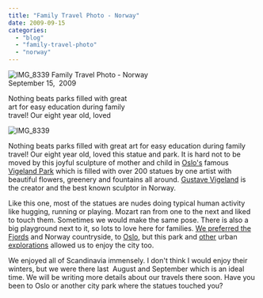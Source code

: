 ```yaml
---
title: "Family Travel Photo - Norway"
date: 2009-09-15
categories: 
  - "blog"
  - "family-travel-photo"
  - "norway"
---
```


![IMG_8339](https://pub-ac94b3f306b24c0dba4238943c97f2e1.r2.dev/6a00e5502a950788330120a5250446970c.jpg) Family Travel Photo - Norway  
September 15,  2009

Nothing beats parks filled with great  
art for easy education during family  
travel! Our eight year old, loved

<!--more-->

![IMG_8339](https://pub-ac94b3f306b24c0dba4238943c97f2e1.r2.dev/6a00e5502a950788330120a5250476970c.jpg)

Nothing beats parks filled with great art for easy education during family travel! Our eight year old, loved this statue and park. It is hard not to be moved by this joyful sculpture of mother and child in [Oslo's](http://www.visitoslo.com/) famous [Vigeland Park](http://en.wikipedia.org/wiki/Vigeland_Sculpture_Park) which is filled with over 200 statues by one artist with beautiful flowers, greenery and fountains all around. [Gustave Vigeland](http://en.wikipedia.org/wiki/Gustav_Vigeland) is the creator and the best known sculptor in Norway.

Like this one, most of the statues are nudes doing typical human activity like hugging, running or playing. Mozart ran from one to the next and liked to touch them. Sometimes we would make the same pose. There is also a big playground next to it, so lots to love here for families. [We preferred the Fjords](http://soultravelers3new.local/2009/03/family-travel-norway-in-a-nutshell-norwegian-fijord-photo.html) and Norway countryside, to [Oslo](http://en.wikipedia.org/wiki/Oslo,_Norway), but this park and [other](http://en.wikipedia.org/wiki/Viking_Ship_Museum_%28Oslo%29) urban [explorations](http://en.wikipedia.org/wiki/Oslo_City_Hall) allowed us to enjoy the city too.

We enjoyed all of Scandinavia immensely. I don't think I would enjoy their winters, but we were there last  August and September which is an ideal time. We will be writing more details about our travels there soon. Have you been to Oslo or another city park where the statues touched you?
